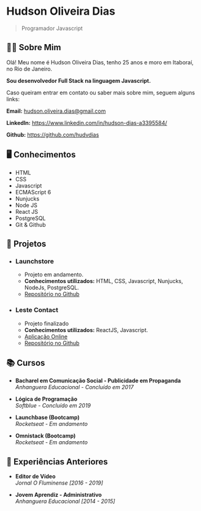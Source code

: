 # Hudson Oliveira Dias
> Programador Javascript

## 🙋‍♂️ Sobre Mim

Olá! Meu nome é Hudson Oliveira Dias, tenho 25 anos e moro em Itaboraí, no Rio de Janeiro.

**Sou desenvolvedor Full Stack na linguagem Javascript.**

Caso queiram entrar em contato ou saber mais sobre mim, seguem alguns links:

**Email:** hudson.oliveira.dias@gmail.com

**LinkedIn:** https://www.linkedin.com/in/hudson-dias-a3395584/

**Github:** https://github.com/hudvdias

## 🖥️ Conhecimentos

- HTML
- CSS
- Javascript
- ECMAScript 6
- Nunjucks
- Node JS
- React JS
- PostgreSQL
- Git & Github

## 📁 Projetos

- ### Launchstore
	- Projeto em andamento.
	- **Conhecimentos utilizados:** HTML, CSS, Javascript, Nunjucks, NodeJs, PostgreSQL.
	- [Repositório no Github](https://github.com/hudvdias/launchstore)

- ### Leste Contact
	- Projeto finalizado
	- **Conhecimentos utilizados:** ReactJS, Javascript.
	- [Aplicação Online](https://leste-contact.herokuapp.com/)
	- [Repositório no Github](https://github.com/hudvdias/desafio)

## 📚 Cursos

- **Bacharel em Comunicação Social - Publicidade em Propaganda** \
*Anhanguera Educacional - Concluído em 2017*

- **Lógica de Programação** \
*Softblue - Concluído em 2019*

- **Launchbase (Bootcamp)** \
*Rocketseat - Em andamento*

- **Omnistack (Bootcamp)** \
*Rocketseat - Em andamento*

## 💼 Experiências Anteriores

- **Editor de Vídeo** \
*Jornal O Fluminense [2016 - 2019]*

- **Jovem Aprendiz - Administrativo** \
*Anhanguera Educacional [2014 - 2015]*
